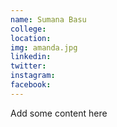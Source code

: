 ```yaml
---
name: Sumana Basu
college:
location:
img: amanda.jpg
linkedin:
twitter:
instagram:
facebook:
---
```


Add some content here
